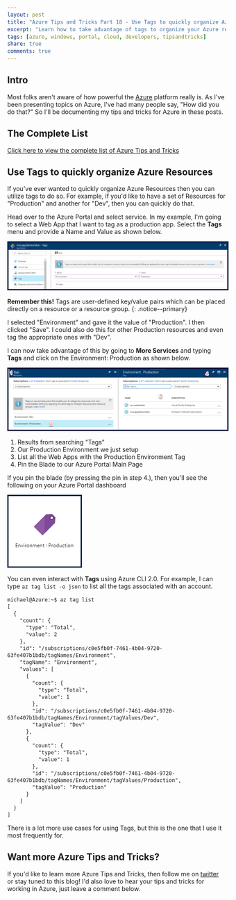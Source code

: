 ```yaml
---
layout: post
title: "Azure Tips and Tricks Part 18 - Use Tags to quickly organize Azure Resources"
excerpt: "Learn how to take advantage of tags to organize your Azure resources"
tags: [azure, windows, portal, cloud, developers, tipsandtricks]
share: true
comments: true
---
```


## Intro

Most folks aren't aware of how powerful the [Azure](http://www.azure.com) platform really is. As I've been presenting topics on Azure, I've had many people say, "How did you do that?" So I'll be documenting my tips and tricks for Azure in these posts.

## The Complete List

[Click here to view the complete list of Azure Tips and Tricks ](https://michaelcrump.net/azure-tips-and-tricks-complete-list/)

## Use Tags to quickly organize Azure Resources

If you've ever wanted to quickly organize Azure Resources then you can utilize tags to do so. For example, if you'd like to have a set of Resources for "Production" and another for "Dev", then you can quickly do that. 

Head over to the Azure Portal and select service. In my example, I'm going to select a Web App that I want to tag as a production app. Select the **Tags** menu and provide a Name and Value as shown below.  

<img style="border:3px solid #021a40" src="/files/azuretag1.png">

**Remember this!** Tags are user-defined key/value pairs which can be placed directly on a resource or a resource group.
{: .notice--primary}

I selected "Environment" and gave it the value of "Production". I then clicked "Save". I could also do this for other Production resources and even tag the appropriate ones with "Dev".

I can now take advantage of this by going to **More Services** and typing **Tags** and click on the Environment: Production as shown below. 

<img style="border:3px solid #021a40" src="/files/azuretag2.png">

1. Results from searching "Tags"
2. Our Production Environment we just setup
3. List all the Web Apps with the Production Environment Tag
4. Pin the Blade to our Azure Portal Main Page

If you pin the blade (by pressing the pin in step 4.), then you'll see the following on your Azure Portal dashboard

<img style="border:3px solid #021a40" src="/files/azuretag3.png">

You can even interact with **Tags** using Azure CLI 2.0. For example, I can type `az tag list -o json` to list all the tags associated with an account.

``` shell
michael@Azure:~$ az tag list
[
  {
    "count": {
      "type": "Total",
      "value": 2
    },
    "id": "/subscriptions/c0e5fb0f-7461-4b04-9720-63fe407b1bdb/tagNames/Environment",
    "tagName": "Environment",
    "values": [
      {
        "count": {
          "type": "Total",
          "value": 1
        },
        "id": "/subscriptions/c0e5fb0f-7461-4b04-9720-63fe407b1bdb/tagNames/Environment/tagValues/Dev",
        "tagValue": "Dev"
      },
      {
        "count": {
          "type": "Total",
          "value": 1
        },
        "id": "/subscriptions/c0e5fb0f-7461-4b04-9720-63fe407b1bdb/tagNames/Environment/tagValues/Production",
        "tagValue": "Production"
      }
    ]
  }
]
```

There is a lot more use cases for using Tags, but this is the one that I use it most frequently for. 

## Want more Azure Tips and Tricks?

If you'd like to learn more Azure Tips and Tricks, then follow me on [twitter](http://twitter.com/mbcrump) or stay tuned to this blog! I'd also love to hear your tips and tricks for working in Azure, just leave a comment below. 